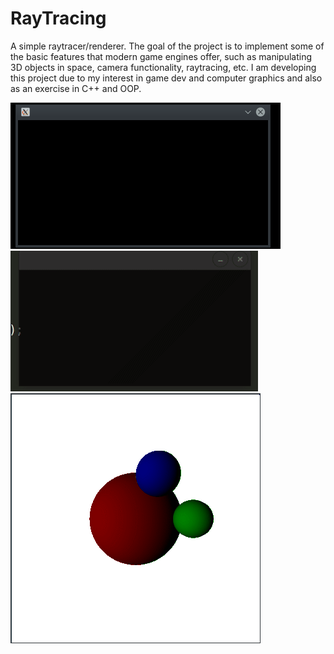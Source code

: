 # RayTracing
A simple raytracer/renderer. The goal of the project is to implement some of the basic features that modern game engines offer, such as manipulating 3D objects in space, camera functionality, raytracing, etc. I am developing this project due to my interest in game dev and computer graphics and also as an exercise in C++ and OOP.

![Projection demo](demo/projection.gif)
![Lambertian demo](demo/lambertian.gif)
![Shadows demo](demo/shadow.gif)
